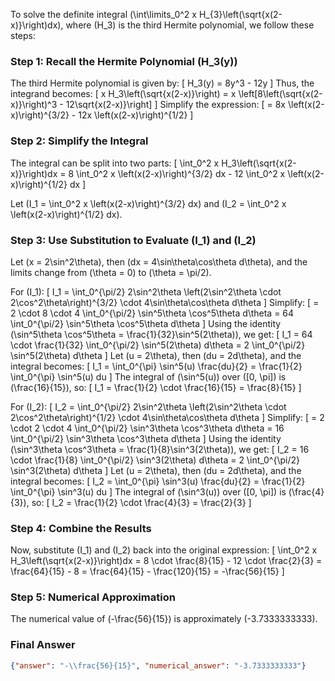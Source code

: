 To solve the definite integral \(\int\limits_0^2 x H_{3}\left(\sqrt{x(2-x)}\right)dx\), where \(H_3\) is the third Hermite polynomial, we follow these steps:

### Step 1: Recall the Hermite Polynomial \(H_3(y)\)
The third Hermite polynomial is given by:
\[
H_3(y) = 8y^3 - 12y
\]
Thus, the integrand becomes:
\[
x H_3\left(\sqrt{x(2-x)}\right) = x \left[8\left(\sqrt{x(2-x)}\right)^3 - 12\sqrt{x(2-x)}\right]
\]
Simplify the expression:
\[
= 8x \left(x(2-x)\right)^{3/2} - 12x \left(x(2-x)\right)^{1/2}
\]

### Step 2: Simplify the Integral
The integral can be split into two parts:
\[
\int_0^2 x H_3\left(\sqrt{x(2-x)}\right)dx = 8 \int_0^2 x \left(x(2-x)\right)^{3/2} dx - 12 \int_0^2 x \left(x(2-x)\right)^{1/2} dx
\]

Let \(I_1 = \int_0^2 x \left(x(2-x)\right)^{3/2} dx\) and \(I_2 = \int_0^2 x \left(x(2-x)\right)^{1/2} dx\).

### Step 3: Use Substitution to Evaluate \(I_1\) and \(I_2\)
Let \(x = 2\sin^2\theta\), then \(dx = 4\sin\theta\cos\theta d\theta\), and the limits change from \(\theta = 0\) to \(\theta = \pi/2\).

For \(I_1\):
\[
I_1 = \int_0^{\pi/2} 2\sin^2\theta \left(2\sin^2\theta \cdot 2\cos^2\theta\right)^{3/2} \cdot 4\sin\theta\cos\theta d\theta
\]
Simplify:
\[
= 2 \cdot 8 \cdot 4 \int_0^{\pi/2} \sin^5\theta \cos^5\theta d\theta = 64 \int_0^{\pi/2} \sin^5\theta \cos^5\theta d\theta
\]
Using the identity \(\sin^5\theta \cos^5\theta = \frac{1}{32}\sin^5(2\theta)\), we get:
\[
I_1 = 64 \cdot \frac{1}{32} \int_0^{\pi/2} \sin^5(2\theta) d\theta = 2 \int_0^{\pi/2} \sin^5(2\theta) d\theta
\]
Let \(u = 2\theta\), then \(du = 2d\theta\), and the integral becomes:
\[
I_1 = \int_0^{\pi} \sin^5(u) \frac{du}{2} = \frac{1}{2} \int_0^{\pi} \sin^5(u) du
\]
The integral of \(\sin^5(u)\) over \([0, \pi]\) is \(\frac{16}{15}\), so:
\[
I_1 = \frac{1}{2} \cdot \frac{16}{15} = \frac{8}{15}
\]

For \(I_2\):
\[
I_2 = \int_0^{\pi/2} 2\sin^2\theta \left(2\sin^2\theta \cdot 2\cos^2\theta\right)^{1/2} \cdot 4\sin\theta\cos\theta d\theta
\]
Simplify:
\[
= 2 \cdot 2 \cdot 4 \int_0^{\pi/2} \sin^3\theta \cos^3\theta d\theta = 16 \int_0^{\pi/2} \sin^3\theta \cos^3\theta d\theta
\]
Using the identity \(\sin^3\theta \cos^3\theta = \frac{1}{8}\sin^3(2\theta)\), we get:
\[
I_2 = 16 \cdot \frac{1}{8} \int_0^{\pi/2} \sin^3(2\theta) d\theta = 2 \int_0^{\pi/2} \sin^3(2\theta) d\theta
\]
Let \(u = 2\theta\), then \(du = 2d\theta\), and the integral becomes:
\[
I_2 = \int_0^{\pi} \sin^3(u) \frac{du}{2} = \frac{1}{2} \int_0^{\pi} \sin^3(u) du
\]
The integral of \(\sin^3(u)\) over \([0, \pi]\) is \(\frac{4}{3}\), so:
\[
I_2 = \frac{1}{2} \cdot \frac{4}{3} = \frac{2}{3}
\]

### Step 4: Combine the Results
Now, substitute \(I_1\) and \(I_2\) back into the original expression:
\[
\int_0^2 x H_3\left(\sqrt{x(2-x)}\right)dx = 8 \cdot \frac{8}{15} - 12 \cdot \frac{2}{3} = \frac{64}{15} - 8 = \frac{64}{15} - \frac{120}{15} = -\frac{56}{15}
\]

### Step 5: Numerical Approximation
The numerical value of \(-\frac{56}{15}\) is approximately \(-3.7333333333\).

### Final Answer
```json
{"answer": "-\\frac{56}{15}", "numerical_answer": "-3.7333333333"}
```